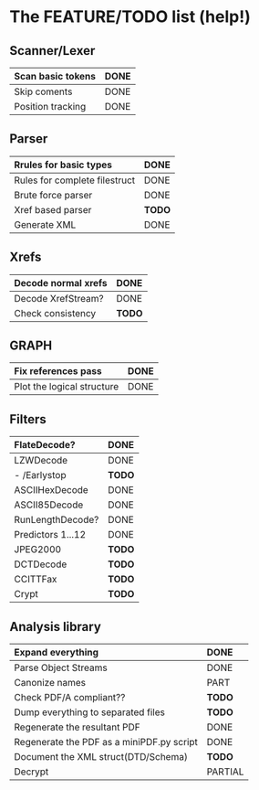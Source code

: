 # The FEATURE/TODO list (help!) #
## Scanner/Lexer ##
|Scan basic tokens |DONE|
|:-----------------|:---|
|Skip coments      |DONE|
|Position tracking |DONE|

## Parser ##
|Rrules for basic types |DONE|
|:----------------------|:---|
|Rules for complete filestruct |DONE|
|Brute force parser     |DONE|
|Xref based parser      |**TODO**|
|Generate XML           |DONE|

## Xrefs ##
|Decode normal xrefs |DONE|
|:-------------------|:---|
|Decode XrefStream?  |DONE|
|Check consistency   |**TODO**|

## GRAPH ##
|Fix references pass |DONE|
|:-------------------|:---|
|Plot the logical structure |DONE|

## Filters ##
|FlateDecode? |DONE|
|:------------|:---|
|LZWDecode    |DONE|
|- /Earlystop |**TODO**|
|ASCIIHexDecode |DONE|
|ASCII85Decode |DONE|
|RunLengthDecode? |DONE|
|Predictors 1...12 |DONE|
|JPEG2000     |**TODO**|
|DCTDecode    |**TODO**|
|CCITTFax     |**TODO**|
|Crypt        |**TODO**|

## Analysis library ##
|Expand everything |DONE|
|:-----------------|:---|
|Parse Object Streams |DONE|
|Canonize names    |PART|
|Check PDF/A compliant?? |**TODO**|
|Dump everything to separated files |**TODO**|
|Regenerate the resultant PDF |DONE|
|Regenerate the PDF as a miniPDF.py script |DONE|
|Document the XML struct(DTD/Schema) |**TODO**|
|Decrypt           |PARTIAL|